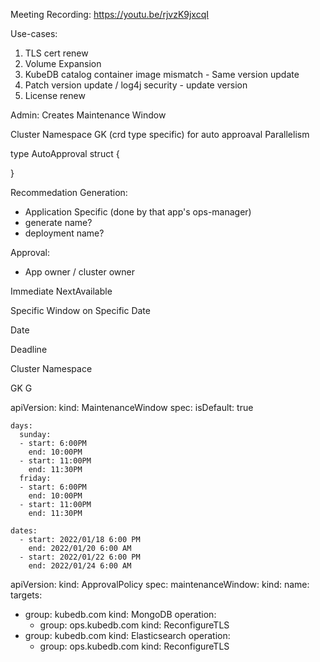 Meeting Recording: https://youtu.be/rjvzK9jxcqI


Use-cases:
1. TLS cert renew
2. Volume Expansion
3. KubeDB catalog container image mismatch - Same version update
4. Patch version update / log4j security - update version
5. License renew

Admin:
Creates Maintenance Window

Cluster
Namespace
GK (crd type specific) for auto approaval
Parallelism

type AutoApproval struct {

}

Recommedation Generation:
- Application Specific (done by that app's ops-manager)
- generate name?
- deployment name?

Approval:
- App owner / cluster owner


Immediate
NextAvailable

Specific Window on Specific Date

Date 

Deadline


Cluster
Namespace

GK
G


apiVersion: 
kind: MaintenanceWindow
spec:
  isDefault: true
  
    days:
  	  sunday:
  	  - start: 6:00PM
  	    end: 10:00PM
  	  - start: 11:00PM
  	    end: 11:30PM
  	  friday:
  	  - start: 6:00PM
  	    end: 10:00PM
  	  - start: 11:00PM
  	    end: 11:30PM

	dates:
	  - start: 2022/01/18 6:00 PM
	    end: 2022/01/20 6:00 AM
	  - start: 2022/01/22 6:00 PM
	    end: 2022/01/24 6:00 AM

apiVersion: 
kind: ApprovalPolicy
spec:
  maintenanceWindow:
    kind:
    name:
  targets:
  - group: kubedb.com
    kind: MongoDB
    operation:
    - group: ops.kubedb.com
      kind: ReconfigureTLS
  - group: kubedb.com
    kind: Elasticsearch
    operation:
    - group: ops.kubedb.com
      kind: ReconfigureTLS

